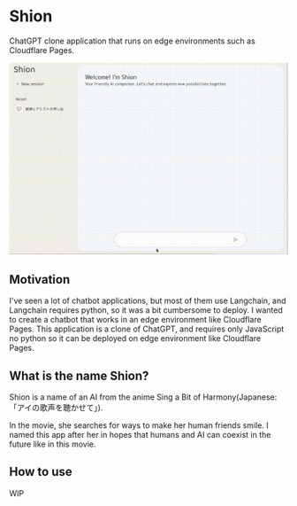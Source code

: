 # Shion

ChatGPT clone application that runs on edge environments such as Cloudflare Pages.

<img src="./demo.gif" />

## Motivation

I've seen a lot of chatbot applications, but most of them use Langchain, and Langchain requires python, so it was a bit cumbersome to deploy.
I wanted to create a chatbot that works in an edge environment like Cloudflare Pages.
This application is a clone of ChatGPT, and requires only JavaScript no python so it can be deployed on edge environment like Cloudflare Pages.

## What is the name Shion?

Shion is a name of an AI from the anime Sing a Bit of Harmony(Japanese:「アイの歌声を聴かせて」).

In the movie, she searches for ways to make her human friends smile. I named this app after her in hopes that humans and AI can coexist in the future like in this movie.

## How to use

WIP
